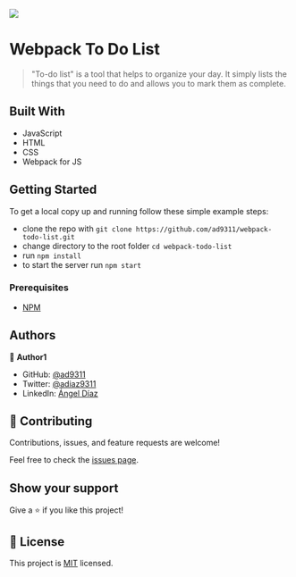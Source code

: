 ![](https://img.shields.io/badge/Microverse-blueviolet)

# Webpack To Do List

> "To-do list" is a tool that helps to organize your day. It simply lists the things that you need to do and allows you to mark them as complete. 

## Built With

- JavaScript
- HTML
- CSS
- Webpack for JS

## Getting Started

To get a local copy up and running follow these simple example steps:

- clone the repo with `git clone https://github.com/ad9311/webpack-todo-list.git`
- change directory to the root folder `cd webpack-todo-list`
- run `npm install`
- to start the server run `npm start`

### Prerequisites

- [NPM](https://github.com/ad9311/webpack-todo-list.git)

## Authors

👤 **Author1**

- GitHub: [@ad9311](https://github.com/ad9311)
- Twitter: [@adiaz9311](https://twitter.com/adiaz9311)
- LinkedIn: [Ángel Díaz](https://linkedin.com/in/adiaz9311)

## 🤝 Contributing

Contributions, issues, and feature requests are welcome!

Feel free to check the [issues page](https://github.com/ad9311/webpack-todo-list/issues).

## Show your support

Give a ⭐️ if you like this project!

## 📝 License

This project is [MIT](./LICENSE) licensed.
